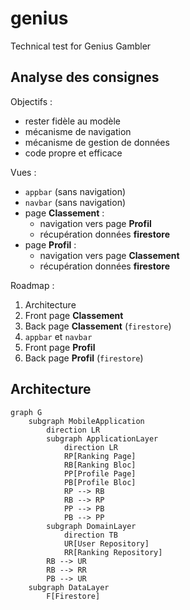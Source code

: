 # genius

Technical test for Genius Gambler

## Analyse des consignes

Objectifs :
* rester fidèle au modèle
* mécanisme de navigation
* mécanisme de gestion de données
* code propre et efficace

Vues :
* `appbar` (sans navigation)
* `navbar` (sans navigation)
* page **Classement** : 
    * navigation vers page **Profil**
    * récupération données **firestore**
* page **Profil** :
    * navigation vers page **Classement**
    * récupération données **firestore**

Roadmap :
1. Architecture
2. Front page **Classement**
3. Back page **Classement** (`firestore`)
4. `appbar` et `navbar`
5. Front page **Profil**
6. Back page **Profil** (`firestore`)

## Architecture

```mermaid
graph G
    subgraph MobileApplication
        direction LR
        subgraph ApplicationLayer
            direction LR
            RP[Ranking Page]
            RB[Ranking Bloc]
            PP[Profile Page]
            PB[Profile Bloc]
            RP --> RB
            RB --> RP
            PP --> PB
            PB --> PP
        subgraph DomainLayer
            direction TB
            UR[User Repository]
            RR[Ranking Repository]
        RB --> UR
        RB --> RR
        PB --> UR
    subgraph DataLayer
        F[Firestore]   
```
